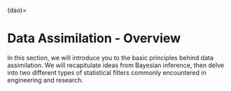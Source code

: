 (dao)=
# Data Assimilation - Overview

In this section, we will introduce you to the basic principles behind data assimilation. We will recapitulate ideas from Bayesian inference, then delve into two different types of statistical filters commonly encountered in engineering and research.